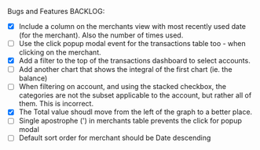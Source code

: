Bugs and Features BACKLOG:

- [x] Include a column on the merchants view with most recently used date (for the merchant).  Also the number of times used.
- [ ] Use the click popup modal event for the transactions table too - when clicking on the merchant.
- [x] Add a filter to the top of the transactions dashboard to select accounts.
- [ ] Add another chart that shows the integral of the first chart (ie. the balance)
- [ ] When filtering on account, and using the stacked checkbox, the categories are not the subset applicable to the account, but rather all of them.  This is incorrect.
- [x] The Total value shoudl move from the left of the graph to a better place.
- [ ] Single apostrophe (') in merchants table prevents the click for popup modal
- [ ] Default sort order for merchant should be Date descending